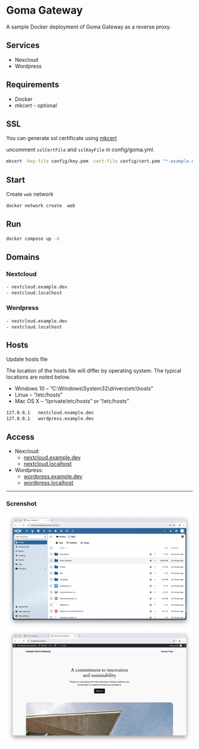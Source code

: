 # Goma Gateway 
A sample Docker deployment of Goma Gateway as a reverse proxy.
## Services

- Nexcloud
- Wordpress

## Requirements
- Docker
- mkcert - optional
## SSL
You can generate ssl certificate using [mkcert](https://github.com/FiloSottile/mkcert)

uncomment `sslCertFile` and `sslKeyFile` in  config/goma.yml.

```sh
mkcert -key-file config/key.pem -cert-file config/cert.pem "*.example.dev"
```

## Start

Create `web` network

```sh
docker network create  web
```
## Run

```sh
docker compose up -d
```

## Domains

### Nextcloud
    - nextcloud.example.dev
    - nextcloud.localhost

### Wordpress
    - nextcloud.example.dev
    - nextcloud.localhost

## Hosts
Update hosts file

The location of the hosts file will differ by operating system. The typical locations are noted below.

- Windows 10 – “C:\Windows\System32\drivers\etc\hosts”
- Linux – “/etc/hosts”
- Mac OS X – “/private/etc/hosts” or “/etc/hosts”

```
127.0.0.1   nextcloud.example.dev
127.0.0.1   wordpress.example.dev
```

## Access

 - Nexcloud:
    - [nextcloud.example.dev](http://nextcloud.example.dev)
    - [nextcloud.localhost](http://nextcloud.localhost)
 - Wordpress:
    - [wordpress.example.dev](http://wordpress.example.dev)
    - [wordpress.localhost](http://wordpress.localhost)

----
### Screnshot
<img src="./nextcloud.png" width="912" alt="Screenshot">

<img src="./wordpress.png" width="912" alt="Screenshot">
